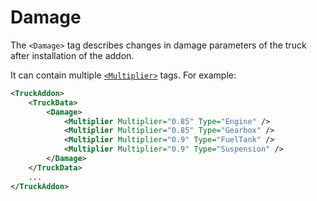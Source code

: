 # Damage

The `<Damage>` tag describes changes in damage parameters of the truck after installation of the addon.

It can contain multiple [`<Multiplier>`](./multiplier/index.md) tags. For example:

```xml
<TruckAddon>
	<TruckData>
		<Damage>
			<Multiplier Multiplier="0.85" Type="Engine" />
			<Multiplier Multiplier="0.85" Type="Gearbox" />
			<Multiplier Multiplier="0.9" Type="FuelTank" />
			<Multiplier Multiplier="0.9" Type="Suspension" />
		</Damage>
	</TruckData>
	...
</TruckAddon>

```


